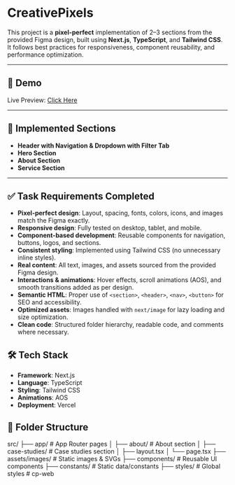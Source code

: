 # CreativePixels

This project is a **pixel-perfect** implementation of 2–3 sections from the provided Figma design, built using **Next.js**, **TypeScript**, and **Tailwind CSS**.  
It follows best practices for responsiveness, component reusability, and performance optimization.

---

## 🚀 Demo

Live Preview: [Click Here](https://cp-task.vercel.app/)

---

## 📌 Implemented Sections

- **Header with Navigation & Dropdown with Filter Tab**
- **Hero Section**
- **About Section**
- **Service Section**

---

## ✅ Task Requirements Completed

- **Pixel-perfect design**: Layout, spacing, fonts, colors, icons, and images match the Figma exactly.
- **Responsive design**: Fully tested on desktop, tablet, and mobile.
- **Component-based development**: Reusable components for navigation, buttons, logos, and sections.
- **Consistent styling**: Implemented using Tailwind CSS (no unnecessary inline styles).
- **Real content**: All text, images, and assets sourced from the provided Figma design.
- **Interactions & animations**: Hover effects, scroll animations (AOS), and smooth transitions added as per design.
- **Semantic HTML**: Proper use of `<section>`, `<header>`, `<nav>`, `<button>` for SEO and accessibility.
- **Optimized assets**: Images handled with `next/image` for lazy loading and size optimization.
- **Clean code**: Structured folder hierarchy, readable code, and comments where necessary.

## 🛠 Tech Stack

- **Framework**: Next.js
- **Language**: TypeScript
- **Styling**: Tailwind CSS
- **Animations**: AOS
- **Deployment**: Vercel

## 📂 Folder Structure

src/
├── app/ # App Router pages
│ ├── about/ # About section
│ ├── case-studies/ # Case studies section
│ ├── layout.tsx
│ └── page.tsx
├── assets/images/ # Static images & SVGs
├── components/ # Reusable UI components
├── constants/ # Static data/constants
├── styles/ # Global styles
#   c p - w e b  
 